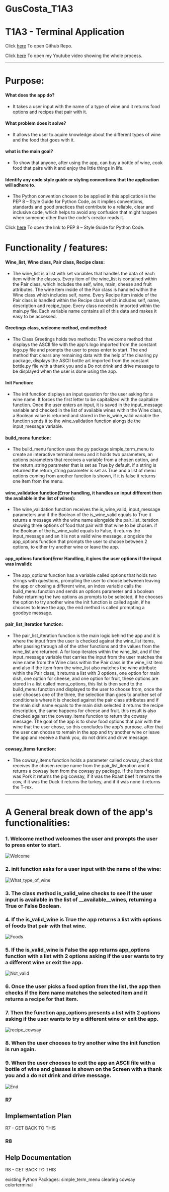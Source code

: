# **GusCosta_T1A3**

# T1A3 - Terminal Application

Click [here](https://github.com/Guscosta88/GusCosta_T1A3) To open Github Repo.

Click [here](https://youtu.be/qFXFjf9qJko) To open my Youtube video showing the whole process.

------

# **Purpose:**

#### **What does the app do?**

- It takes a user input with the name of a type of wine and it returns food options and recipes that pair with it.

#### **What problem does it solve?**

- It allows the user to aquire knowledge about the different types of wine and the food that goes with it.

#### **what is the main goal?**

- To show that anyone, after using the app, can buy a bottle of wine, cook food that pairs with it and enjoy the little things in life.

#### **Identify any code style guide or styling conventions that the application will adhere to.**

- The Python convention chosen to be applied in this application is the PEP 8 – Style Guide for Python Code, as it implies conventions, standards and good practices that contribute to a reliable, clear and inclusive code, which helps to avoid any confusion that might happen when someone other than the code's creator reads it.

Click [here](https://peps.python.org/pep-0008/) To open the link to PEP 8 – Style Guide for Python Code.



# **Functionality / features:**


#### **Wine_list, Wine class, Pair class, Recipe class:**

- The wine_list is a list with set variables that handles the data of each item within the classes.
  Every item of the wine_list is contained within the Pair class, which includes the self, wine, main, cheese and fruit attributes.
  The wine item inside of the Pair class is handled within the Wine class which includes self, name.
  Every Recipe item inside of the Pair class is handled within the Recipe class which includes self, name, description and recipe_type.
  Every class needed is imported within the main.py file.
  Each variable name contains all of this data and makes it easy to be accessed.

#### **Greetings class, welcome method, end method:**

- The Class Greetings holds two methods: 
  The welcome method that displays the ASCII file with the app's logo imported from the constant logo.py file and prompts the user to press enter to start.
  The end method that clears any remaining data with the help of the clearing py package, displays the ASCII bottle art imported from 
  the constant bottle.py file with a thank you and a Do not drink and drive message to be displayed when the user is done using the app.

#### **Init Function:**

- The init function displays an input question for the user asking for a wine name.
  It forces the first letter to be capitalized with the capitalize function.
  Once the user enters an input, it is saved in the input_message variable and checked in the list
  of available wines within the Wine class, a Boolean value is returned and stored in the is_wine_valid variable 
  the function sends it to the wine_validation function alongside the input_message variable.

#### **build_menu function:**

- The build_menu function uses the py package simple_term_menu to create an interactive terminal menu 
  and it holds two parameters, an options parameters that receives a variable from a chosen option, 
  and the return_string parameter that is set as True by default.
  if a string is returned the return_string parameter is set as True and a list of menu options coming from another function is shown, 
  if it is false it returns one item from the menu.

#### **wine_validation function(Error handling, it handles an input different then the available in the list of wines):**

- The wine_validation function receives the is_wine_valid, input_message parameters and if the Boolean of the is_wine_valid equals to 
  True it returns a message with the wine name alongside the pair_list_iteration showing three options of food that pair with that wine 
  to be chosen.
  if the Boolean of the is_wine_valid equals to False, it returns the input_message and an it is not a valid wine message, alongside the 
  app_options function that prompts the user to choose between 2 options, to either try another wine or leave the app.

#### **app_options function(Error Handling, it gives the user options if the input was invalid):**

- The app_options function has a variable called options that holds two strings with questions, prompting the user to choose
  betweeen leaving the app or chosing a different wine, an index variable calls the build_menu function and sends an options parameter
  and a boolean False returning the two options as prompts to be selected, if he chooses the option to try another wine the init function 
  is called again, if he chooses to leave the app, the end method is called prompting a goodbye message.

#### **pair_list_iteration function:**

- The pair_list_iteration function is the main logic behind the app and it is where the input 
  from the user is checked against the wine_list items, after passing through all of the other functions and the values from the wine_list are returned.
  A for loop iterates within the wine_list, and if the input_message variable that carries the input from the user matches the 
  wine name from the Wine class within the Pair class in the wine_list item and also if the item from the wine_list also matches 
  the wine attribute within the Pair class, it returns a list with 3 options, one option for main dish, one option for cheese, 
  and one option for fruit, these options are stored in a list called menu_options, this list is then send to the build_menu function 
  and displayed to the user to choose from, once the user chooses one of the three, the selection than goes to another set of conditionals
  where it is checked against the pair class attributes and if the main dish name equals to the main dish selected it returns the 
  recipe description, the same happens for cheese and fruit.
  this result is also checked against the cowsay_items function to return the cowsay message.
  The goal of the app is to show food options that pair with the wine that the user chose, so this concludes the app's purpose.
  after that the user can choose to remain in the app and try another wine or leave the app and receive a thank you, do 
  not drink and drive message.

#### **cowsay_items function:**

- The cowsay_items function holds a parameter called cowsay_check that receives the chosen recipe name from the pair_list_iteration 
  and it returns a cowsay item from the cowsay py package.
  If the item chosen was Pork it returns the pig cowsay, if it was the Roast beef it returns the cow, 
  if it was the Duck it returns the turkey, and if it was none it returns the T-rex.

------

# **A General break down of the app's functionalities:**

### **1. Welcome method welcomes the user and prompts the user to press enter to start.**

![Welcome](./images/welcome.jpg)

### **2. init function asks for a user input with the name of the wine:**

![What_type_of_wine](./images/what_type_of_wine.jpg)

### **3. The class method is_valid_wine checks to see if the user input is available in the list of __available__wines, returning a True or False Boolean.**
### **4. If the is_valid_wine is True the app returns a list with options of foods that pair with that wine.**

![Foods](./images/foods.jpg)


### **5. If the is_valid_wine is False the app returns app_options function with a list with 2 options asking if the user wants to try a different wine or exit the app.**

![Not_valid](./images/not_valid.jpg)

### **6. Once the user picks a food option from the list, the app then checks if the item name matches the selected item and it returns a recipe for that item.**
### **7. Then the function app_options presents a list with 2 options asking if the user wants to try a different wine or exit the app.**

![recipe_cowsay](./images/recipe_cowsay.jpg)


### **8. When the user chooses to try another wine the init function is run again.**
### **9. When the user chooses to exit the app an ASCII file with a bottle of wine and glasses is shown on the Screen with a thank you and a do not drink and drive message.**

![End](./images/end.jpg)

### R7
## **Implementation Plan**
R7 - GET BACK TO THIS

### R8
## **Help Documentation**
R8 - GET BACK TO THIS



existing Python Packages:
simple_term_menu
clearing
cowsay
colorterminal